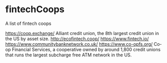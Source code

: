 # fintechCoops
A list of fintech coops

https://coop.exchange/
Alliant credit union, the 8th largest credit union in the US by asset size.
http://ecofintech.coop/
https://www.fintech.io/
https://www.communitybanknetwork.co.uk/
https://www.co-opfs.org/ Co-op Financial Services, a cooperative owned by around 1,800 credit unions that runs the largest subcharge free ATM network in the US.
